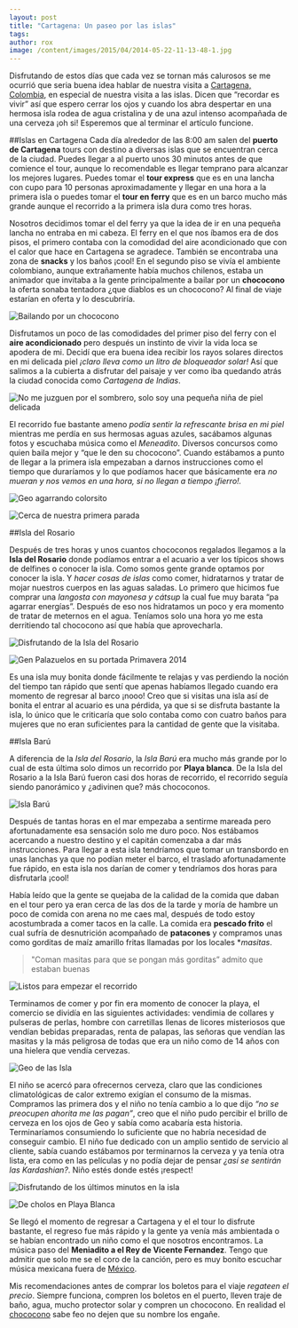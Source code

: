 ```yaml
---
layout: post
title: "Cartagena: Un paseo por las islas"
tags: 
author: rox
image: /content/images/2015/04/2014-05-22-11-13-48-1.jpg
---
```

Disfrutando de estos días que cada vez se tornan más calurosos se me ocurrió que seria buena idea hablar de nuestra visita a [Cartagena, Colombia](/cartagena-ciudad-amurallada/), en especial de nuestra visita a las islas. Dicen que “recordar es vivir” así que espero cerrar los ojos y cuando los abra despertar en una hermosa isla rodea de agua cristalina y de una azul intenso acompañada de una cerveza ¡oh si! Esperemos que al terminar el artículo funcione.

##Islas en Cartagena
Cada día alrededor de las 8:00 am salen del **puerto de Cartagena** tours con destino a diversas islas que se encuentran cerca de la ciudad. Puedes llegar a al puerto unos 30 minutos antes de que comience el tour, aunque lo recomendable es llegar temprano para alcanzar los mejores lugares. Puedes tomar el **tour express** que es en una lancha con cupo para 10 personas aproximadamente y llegar en una hora a la primera isla o puedes tomar el **tour en ferry** que es en un barco mucho más grande aunque el recorrido a la primera isla dura como tres horas. 

Nosotros decidimos tomar el del ferry ya que la idea de ir en una pequeña lancha no entraba en mi cabeza. El ferry en el que nos íbamos era de dos pisos, el primero contaba con la comodidad del aire acondicionado que con el calor que hace en Cartagena se agradece. También se encontraba una zona de **snacks** y los baños ¡cool! En el segundo piso se vivía el ambiente colombiano, aunque extrañamente había muchos chilenos, estaba un animador que invitaba a la gente principalmente a bailar por un **chococono** la oferta sonaba tentadora ¿que diablos es un chococono? Al final de viaje estarían en oferta y lo descubriría.

![Bailando por un chococono](/content/images/2015/04/2014-05-22-12-38-15.jpg)

Disfrutamos un poco de las comodidades del primer piso del ferry con el **aire acondicionado** pero después un instinto de vivir la vida loca se apodera de mi.  Decidí que era buena idea recibir los rayos solares directos en mi delicada piel *¡claro lleva como un litro de bloqueador solar!* Así que salimos a la cubierta a disfrutar del paisaje y ver como iba quedando atrás la ciudad conocida como *Cartagena de Indias*.

![No me juzguen por el sombrero, solo soy una pequeña niña de piel delicada](/content/images/2015/04/2014-05-22-09-03-15--1-.jpg)

El recorrido fue bastante ameno *podía sentir la refrescante brisa en mi piel* mientras me perdía en sus hermosas aguas azules, sacábamos algunas fotos y escuchaba música como el *Meneadito*. Diversos concursos como quien baila mejor y “que le den su chococono”. Cuando estábamos a punto de llegar a la primera isla empezaban a darnos instrucciones como el tiempo que duraríamos y lo que podíamos hacer que básicamente era *no mueran y nos vemos en una hora, si no llegan a tiempo ¡fierro!.*

![Geo agarrando colorsito](/content/images/2015/04/2014-05-22-11-06-00.jpg)

![Cerca de nuestra primera parada](/content/images/2015/04/2014-05-22-11-13-48.jpg)

##Isla del Rosario

Después de tres horas y unos cuantos chococonos regalados llegamos a la **Isla del Rosario** donde podíamos entrar a el acuario a ver los típicos shows de delfines o conocer la isla. Como somos gente grande optamos por conocer la isla. Y *hacer cosas de islas* como comer, hidratarnos y tratar de mojar nuestros cuerpos en las aguas saladas. Lo primero que hicimos fue comprar una *langosta con mayonesa y cátsup* la cual fue muy barata “pa agarrar energías”. Después de eso nos hidratamos un poco y era momento de tratar de meternos en el agua. Teníamos solo una hora yo me esta derritiendo tal chococono así que había que aprovecharla.

![Disfrutando de la Isla del Rosario](/content/images/2015/04/2014-05-22-12-001.jpg)

![Gen Palazuelos en su portada Primavera 2014](/content/images/2015/04/2014-05-22-12-21-38.jpg)

Es una isla muy bonita donde fácilmente te relajas y vas perdiendo la noción del tiempo tan rápido que sentí que apenas habíamos llegado cuando era momento de regresar al barco ¡nooo! Creo que si visitas una isla así de bonita el entrar al acuario es una pérdida, ya que si se disfruta bastante la isla, lo único que le criticaría que solo contaba como con cuatro baños para mujeres que no eran suficientes para la cantidad de gente que la visitaba. 

##Isla Barú

A diferencia de la *Isla del Rosario*, la *Isla Barú* era mucho más grande por lo cual de esta última solo dimos un recorrido por **Playa blanca**. De la Isla del Rosario a la Isla Barú fueron casi dos horas de recorrido, el recorrido seguía siendo panorámico y ¿adivinen que? más chococonos. 

![Isla Barú](/content/images/2015/04/2014-05-22-14-44-55.jpg)

Después de tantas horas en el mar empezaba a sentirme mareada pero afortunadamente esa sensación solo me duro poco. Nos estábamos acercando a nuestro destino y el capitán comenzaba a dar más instrucciones. Para llegar a esta isla tendríamos que tomar un transbordo en unas lanchas ya que no podían meter el barco, el traslado afortunadamente fue rápido, en esta isla nos darían de comer y tendríamos dos horas para disfrutarla ¡cool! 

Había leído que la gente se quejaba de la calidad de la  comida que daban en el tour pero ya eran cerca de las dos de la tarde y moría de hambre un poco de comida con arena no me caes mal, después de todo estoy acostumbrada a comer tacos en la calle. La comida era **pescado frito** el cual sufría de desnutrición acompañado de **patacones** y compramos unas como gorditas de maíz amarillo fritas llamadas por los locales **masitas*. 

> "Coman masitas para que se pongan más gorditas” admito que estaban buenas

![Listos para empezar el recorrido](/content/images/2015/04/2014-05-22-12-05-57.jpg)

Terminamos de comer y por fin era momento de conocer la playa, el comercio se dividía en las siguientes actividades: vendimia de collares y pulseras de perlas, hombre con carretillas llenas de licores misteriosos que vendían bebidas preparadas, renta de palapas, las señoras que vendían las masitas y la más peligrosa de todas que era un niño como de 14 años con una hielera que vendía cervezas. 

![Geo de las Isla](/content/images/2015/04/2014-05-22-14-39-20.jpg)

El niño se acercó para ofrecernos cerveza, claro que las condiciones climatológicas de calor extremo exigían el consumo de la mismas. Compramos las primera dos y el niño no tenía cambio a lo que dijo *“no se preocupen ahorita me las pagan”*, creo que el niño pudo percibir el brillo de cerveza en los ojos de Geo y sabía como acabaría esta historia. Terminaríamos consumiendo lo suficiente que no habría necesidad de conseguir cambio. El niño fue dedicado con un amplio sentido de servicio al cliente, sabía cuando estábamos por terminarnos la cerveza y ya tenía otra lista, era como en las películas y no podía dejar de pensar *¿así se sentirán las Kardashian?*. Niño estés donde estés ¡respect!

![Disfrutando de los últimos minutos en la isla](/content/images/2015/04/2014-05-22-14-391.jpg)

![De cholos en Playa Blanca](/content/images/2015/04/2014-05-22-15-36-36.jpg)

Se llegó el momento de regresar a Cartagena y el el tour lo disfrute bastante, el regreso fue más rápido y la gente ya venía más ambientada o se habían encontrado un niño como el que nosotros encontramos. La música paso del **Meniadito a el Rey de Vicente Fernandez**. Tengo que admitir que solo me se el coro de la canción, pero es muy bonito escuchar música mexicana fuera de [México](/tag/mexico).

Mis recomendaciones antes de comprar los boletos para el viaje *regateen el precio*. Siempre funciona, compren los boletos en el puerto, lleven traje de baño, agua, mucho protector solar y compren un chococono. En realidad el [chococono](http://www.heladoscolombia.com/conos.html) sabe feo no dejen que su nombre los engañe.